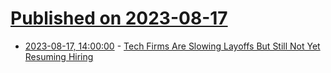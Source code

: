 # [Published on 2023-08-17](index.md)

* [2023-08-17, 14:00:00](https://slashdot.org/story/23/08/17/1135219/tech-firms-are-slowing-layoffs-but-still-not-yet-resuming-hiring?utm_source=rss1.0mainlinkanon&utm_medium=feed) - [Tech Firms Are Slowing Layoffs But Still Not Yet Resuming Hiring](https://slashdot.org/story/23/08/17/1135219/tech-firms-are-slowing-layoffs-but-still-not-yet-resuming-hiring?utm_source=rss1.0mainlinkanon&utm_medium=feed)
